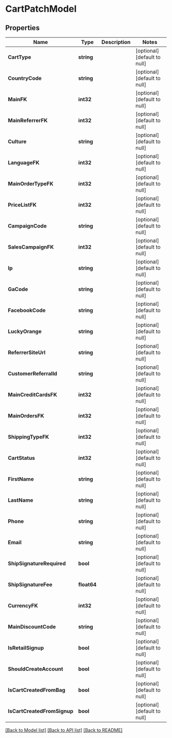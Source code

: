 # CartPatchModel

## Properties
Name | Type | Description | Notes
------------ | ------------- | ------------- | -------------
**CartType** | **string** |  | [optional] [default to null]
**CountryCode** | **string** |  | [optional] [default to null]
**MainFK** | **int32** |  | [optional] [default to null]
**MainReferrerFK** | **int32** |  | [optional] [default to null]
**Culture** | **string** |  | [optional] [default to null]
**LanguageFK** | **int32** |  | [optional] [default to null]
**MainOrderTypeFK** | **int32** |  | [optional] [default to null]
**PriceListFK** | **int32** |  | [optional] [default to null]
**CampaignCode** | **string** |  | [optional] [default to null]
**SalesCampaignFK** | **int32** |  | [optional] [default to null]
**Ip** | **string** |  | [optional] [default to null]
**GaCode** | **string** |  | [optional] [default to null]
**FacebookCode** | **string** |  | [optional] [default to null]
**LuckyOrange** | **string** |  | [optional] [default to null]
**ReferrerSiteUrl** | **string** |  | [optional] [default to null]
**CustomerReferralId** | **string** |  | [optional] [default to null]
**MainCreditCardsFK** | **int32** |  | [optional] [default to null]
**MainOrdersFK** | **int32** |  | [optional] [default to null]
**ShippingTypeFK** | **int32** |  | [optional] [default to null]
**CartStatus** | **int32** |  | [optional] [default to null]
**FirstName** | **string** |  | [optional] [default to null]
**LastName** | **string** |  | [optional] [default to null]
**Phone** | **string** |  | [optional] [default to null]
**Email** | **string** |  | [optional] [default to null]
**ShipSignatureRequired** | **bool** |  | [optional] [default to null]
**ShipSignatureFee** | **float64** |  | [optional] [default to null]
**CurrencyFK** | **int32** |  | [optional] [default to null]
**MainDiscountCode** | **string** |  | [optional] [default to null]
**IsRetailSignup** | **bool** |  | [optional] [default to null]
**ShouldCreateAccount** | **bool** |  | [optional] [default to null]
**IsCartCreatedFromBag** | **bool** |  | [optional] [default to null]
**IsCartCreatedFromSignup** | **bool** |  | [optional] [default to null]

[[Back to Model list]](../README.md#documentation-for-models) [[Back to API list]](../README.md#documentation-for-api-endpoints) [[Back to README]](../README.md)


